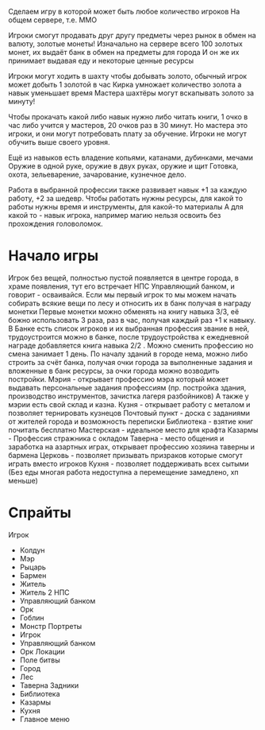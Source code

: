 Сделаем игру
в которой может быть любое количество игроков
На общем сервере, т.е. ММО

Игроки смогут продавать друг другу предметы через рынок в обмен на валюту, золотые монеты!
Изначально на сервере всего 100 золотых монет, их выдаёт банк в обмен на предметы для города
И он же их принимает выдавая еду и некоторые ценные ресурсы

Игроки могут ходить в шахту чтобы добывать золото, обычный игрок может добыть 1 золотой в час
Кирка умножает количество золота а навык уменьшает время
Мастера шахтёры могут вскапывать золото за минуту!

Чтобы прокачать какой либо навык нужно либо читать книги, 1 очко в час
либо учится у мастеров, 20 очков раз в 30 минут. Но мастера это игроки, и они могут потребовать плату за обучение.
Игроки не могут обучить выше своего уровня.

Ещё из навыков есть владение копьями, катанами, дубинками, мечами
Оружие в одной руке, оружие в двух руках, оружие и щит
Готовка, охота, зельеварение, зачарование, кузнечное дело.

Работа в выбранной профессии также развивает навык +1 за каждую работу, +2 за шедевр.
Чтобы работать нужны ресурсы, для какой то работы нужны время и инструменты, для какой-то материалы
А для какой то - навык игрока, например магию нельзя освоить без прохождения головоломок.

# Начало игры
Игрок без вещей, полностью пустой появляется в центре города, в храме появления, тут его встречает НПС Управляющий банком, и говорит - осваивайся. 
Если мы первый игрок то мы можем начать собирать всякие вещи по лесу и относить их в банк получая в награду монетки
Первые монетки можно обменять на книгу навыка 3/3, её божно использовать 3 раза, раз в час, получая каждый раз +1 к навыку.
В Банке есть список игроков и их выбранная профессия звание в ней, трудоустроится можно в банке, после трудоустройства к ежедневной награде добавляется книга навыка 2/2 . Можно сменить профессию но смена занимает 1 день. 
По началу зданий в городе нема, можно либо строить за счёт банка, получая очки города за выполненные задания и вложенные в банк ресурсы, за очки города можно возводить постройки.
Мэрия - открывает профессию мэра который может выдавать персональные задания профессиям (пр. постройка здания, производство инструментов, зачистка лагеря разбойников) А также у мэрии есть свой склад и казна.
Кузня - открывает работу с металом и позволяет тернировать кузнецов
Почтовый пункт - доска с заданиями от жителей города и возможность переписки
Библиотека - взятие книг почитать бесплатно
Мастерская - идеальное место для крафта
Казармы - Профессия стражника с окладом
Таверна - место общения и заработка на азартных играх, открывает профессию хозяина таверны и бармена
Церковь - позволяет призывать призраков которые смогут играть вместо игроков
Кухня - позволяет поддерживать всех сытыми (Без еды многая работа недоступна а перемещение замедлено, хп меньше)

# Спрайты
Игрок 
 - Колдун
 - Мэр
 - Рыцарь
 - Бармен
 - Житель
 - Житель 2
НПС
 - Управляющий банком
 - Орк
 - Гоблин
 - Монстр
Портреты
 - Игрок
 - Управляющий банком
 - Орк
Локации
 - Поле битвы
 - Город
 - Лес
 - Таверна
Задники
 - Библиотека
 - Казармы
 - Кухня
 - Главное меню
